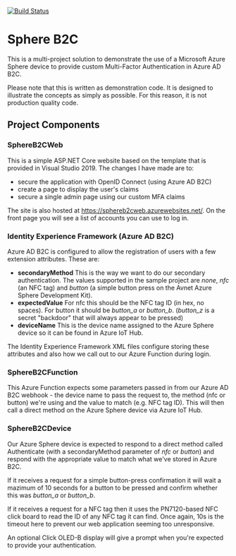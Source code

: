[![Build Status](https://dev.azure.com/fred27murphy/SphereB2C/_apis/build/status/FredMurphy.SphereB2C?branchName=master)](https://dev.azure.com/fred27murphy/SphereB2C/_build/latest?definitionId=2&branchName=master)
# Sphere B2C
This is a multi-project solution to demonstrate the use of a Microsoft Azure Sphere device to provide custom Multi-Factor Authentication in Azure AD B2C.

Please note that this is written as demonstration code. It is designed to illustrate the concepts as simply as possible. For this reason, it is not production quality code. 

## Project Components

### SphereB2CWeb
This is a simple ASP.NET Core website based on the template that is provided in Visual Studio 2019. The changes I have made are to:
 - secure the application with OpenID Connect (using Azure AD B2C)
 - create a page to display the user's claims
 - secure a single admin page using our custom MFA claims

The site is also hosted at https://sphereb2cweb.azurewebsites.net/. On the front page you will see a list of accounts you can use to log in.

### Identity Experience Framework (Azure AD B2C)
Azure AD B2C is configured to allow the registration of users with a few extension attributes. These are:
- **secondaryMethod** This is the way we want to do our secondary authentication. The values supported in the sample project are _none_, _nfc_ (an NFC tag) and _button_ (a simple button press on the Avnet Azure Sphere Development Kit).
- **expectedValue** For nfc this should be the NFC tag ID (in hex, no spaces). For button it should be _button_a_ or _button_b_. (_button_z_ is a secret "backdoor" that will always appear to be pressed)
- **deviceName** This is the device name assigned to the Azure Sphere device so it can be found in Azure IoT Hub.

The Identity Experience Framework XML files configure storing these attributes and also how we call out to our Azure Function during login.

### SphereB2CFunction
This Azure Function expects some parameters passed in from our Azure AD B2C webhook - the device name to pass the request to, the method (nfc or button) we're using and the value to match (e.g. NFC tag ID). This will then call a direct method on the Azure Sphere device via Azure IoT Hub.

### SphereB2CDevice
Our Azure Sphere device is expected to respond to a direct method called Authenticate (with a secondaryMethod parameter of _nfc_ or _button_) and respond with the appropriate value to match what we've stored in Azure B2C.

If it receives a request for a simple button-press confirmation it will wait a mazimum of 10 seconds for a button to be pressed and confirm whether this was _button_a_ or _button_b_.

If it receives a request for a NFC tag then it uses the PN7120-based NFC click board to read the ID of any NFC tag it can find. Once again, 10s is the timeout here to prevent our web application seeming too unresponsive.

An optional Click OLED-B display will give a prompt when you're expected to provide your authentication.
